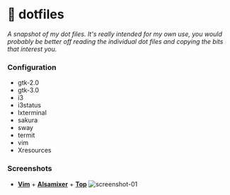 # :wrench: dotfiles
_A snapshot of my dot files. It's really intended for my own use, you would probably be better off reading the individual dot files and copying the bits that interest you._
### Configuration
+ gtk-2.0
+ gtk-3.0
+ i3
+ i3status
+ lxterminal
+ sakura
+ sway
+ termit
+ vim
+ Xresources

### Screenshots
+ [**Vim**](https://www.vim.org/) + [**Alsamixer**](https://www.alsa-project.org/) + [**Top**](http://man7.org/linux/man-pages/man1/top.1.html)
![screenshot-01](https://imgur.com/ht8B7w2)
